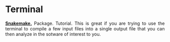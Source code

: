 # Terminal

<div align="justify">

**[Snakemake.](https://snakemake.readthedocs.io/en/stable/index.html)** Package. Tutorial. This is great if you are trying to use the terminal to compile a few input files into a single output file that you can then analyze in the sotware of interest to you.


</div>

